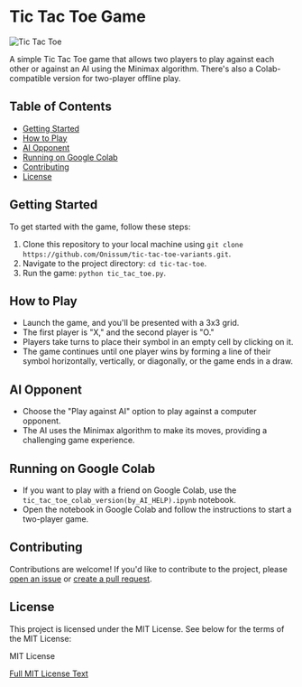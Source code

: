 # Tic Tac Toe Game

![Tic Tac Toe](https://previews.dropbox.com/p/thumb/ACAzJeapItGstQvXOh3joP1bx3WMOWg7vbQeMQM446Ih-CzvF_0H-n3pDVdkaZNfG9YLP4nx-lOZHnO_p-z6fL-0yGbstUu-wrlxhuRTjVSJTwUZ0dQ0KCReNMBstFy3vfg1GS3biM4z_-a43k9oLNlRyOFkeKKBNpo7UAawcHdvj_VCOgvs6pc-mZWbkX25tf6vkyAVGJVqHQ4nITrR1FmuhLq-VZX5Dae2RqY25pp1H2lgBltAGfnkb3XPan6qIi8uAkgCMz73aEfdj59F2r-1th6WWztBGlnL0C8AAd1b3BNJnJAsu2Wvb5oE7ZWDXTRjk-IHioym7ydO4adLtNdp/p.png)

A simple Tic Tac Toe game that allows two players to play against each other or against an AI using the Minimax algorithm. There's also a Colab-compatible version for two-player offline play.

## Table of Contents

- [Getting Started](#getting-started)
- [How to Play](#how-to-play)
- [AI Opponent](#ai-opponent)
- [Running on Google Colab](#running-on-google-colab)
- [Contributing](#contributing)
- [License](#license)

## Getting Started

To get started with the game, follow these steps:

1. Clone this repository to your local machine using `git clone https://github.com/Onissum/tic-tac-toe-variants.git`.
2. Navigate to the project directory: `cd tic-tac-toe`.
3. Run the game: `python tic_tac_toe.py`.

## How to Play

- Launch the game, and you'll be presented with a 3x3 grid.
- The first player is "X," and the second player is "O."
- Players take turns to place their symbol in an empty cell by clicking on it.
- The game continues until one player wins by forming a line of their symbol horizontally, vertically, or diagonally, or the game ends in a draw.

## AI Opponent

- Choose the "Play against AI" option to play against a computer opponent.
- The AI uses the Minimax algorithm to make its moves, providing a challenging game experience.

## Running on Google Colab

- If you want to play with a friend on Google Colab, use the `tic_tac_toe_colab_version(by_AI_HELP).ipynb` notebook.
- Open the notebook in Google Colab and follow the instructions to start a two-player game.

## Contributing

Contributions are welcome! If you'd like to contribute to the project, please [open an issue](https://github.com/yourusername/tic-tac-toe/issues) or [create a pull request](https://github.com/yourusername/tic-tac-toe/pulls).

## License

This project is licensed under the MIT License. See below for the terms of the MIT License:

MIT License

[Full MIT License Text](https://opensource.org/licenses/MIT)
